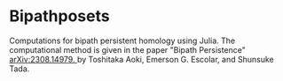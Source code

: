 # Bipathposets
 Computations for bipath persistent homology using Julia. The computational method is given in the paper "Bipath Persistence" <a href="https://arxiv.org/abs/2308.14979"> arXiv:2308.14979. </a> by Toshitaka Aoki, Emerson G. Escolar, and Shunsuke Tada.
 
